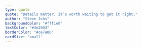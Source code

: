 ```yaml
---
type: quote
quote: "Details matter, it’s worth waiting to get it right."
author: "Steve Jobs"
backgroundColor: "#fff1e0"
textColor: "#4e2903"
borderColor: "#ce7e00"
cardSize: 'small'
---
```

